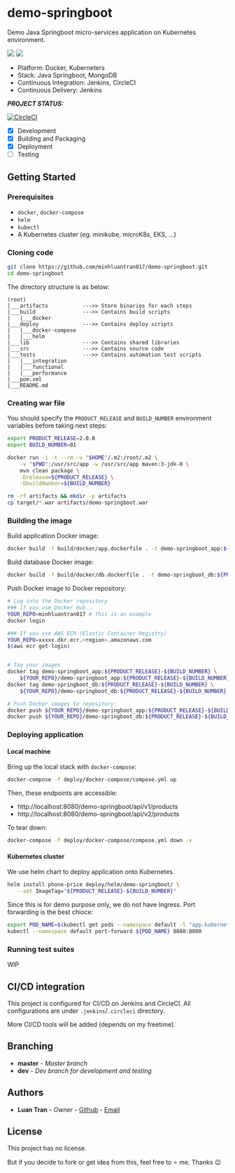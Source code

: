 # demo-springboot
Demo Java Springboot micro-services application on Kubernetes environment.

![](https://img.shields.io/badge/Environment-Kubernetes-blue)
[![](https://img.shields.io/badge/Owner-minhluantran017-darkviolet)](mailto:minhluantran017@gmail.com)

* Platform: Docker, Kuberneters
* Stack: Java Springboot, MongoDB
* Continuous Integration: Jenkins, CircleCI
* Continuous Delivery: Jenkins

***PROJECT STATUS:***

[![CircleCI](https://circleci.com/gh/minhluantran017/demo-springboot.svg?style=svg)](https://circleci.com/gh/minhluantran017/demo-springboot)

- [x] Development
- [x] Building and Packaging
- [x] Deployment
- [ ] Testing

## Getting Started

### Prerequisites

* `docker`, `docker-compose`
* `helm`
* `kubectl`
* A Kubernetes cluster (eg. minikube, microK8s, EKS, ...)

### Cloning code

```sh
git clone https://github.com/minhluantran017/demo-springboot.git
cd demo-springboot
```

The directory structure is as below:
```
(root)
|___artifacts           --->> Store binaries for each steps
|___build               --->> Contains build scripts
|   |___docker
|___deploy              --->> Contains deploy scripts
|   |___docker-compose
|   |___helm
|___lib                 --->> Contains shared libraries
|___src                 --->> Contains source code
|___tests               --->> Contains automation test scripts
|   |___integration
|   |___functional
|   |___performance
|___pom.xml
|___README.md
```

### Creating war file

You should specify the `PRODUCT_RELEASE` and `BUILD_NUMBER` environment variables 
before taking next steps:

```sh
export PRODUCT_RELEASE=2.0.0
export BUILD_NUMBER=01
```

```sh
docker run -i -t --rm -v "$HOME"/.m2:/root/.m2 \
    -v "$PWD":/usr/src/app -w /usr/src/app maven:3-jdk-8 \
    mvn clean package \
    -Drelease=${PRODUCT_RELEASE} \
    -DbuildNumber=${BUILD_NUMBER}

rm -rf artifacts && mkdir -p artifacts
cp target/*.war artifacts/demo-springboot.war
```

### Building the image

Build application Docker image:

```sh
docker build -f build/docker/app.dockerfile . -t demo-springboot_app:${PRODUCT_RELEASE}-${BUILD_NUMBER}
```

Build database Docker image:

```sh
docker build -f build/docker/db.dockerfile . -t demo-springboot_db:${PRODUCT_RELEASE}-${BUILD_NUMBER}
```

Push Docker image to Docker repository:
```sh
# Log into the Docker repository
### If you use Docker Hub...
YOUR_REPO=minhluantran017 # This is an example
docker login

### If you use AWS ECR (Elastic Container Registry)
YOUR_REPO=xxxxx.dkr.ecr.<region>.amazonaws.com
$(aws ecr get-login)


# Tag your images
docker tag demo-springboot_app:${PRODUCT_RELEASE}-${BUILD_NUMBER} \
    ${YOUR_REPO}/demo-springboot_app:${PRODUCT_RELEASE}-${BUILD_NUMBER}
docker tag demo-springboot_db:${PRODUCT_RELEASE}-${BUILD_NUMBER} \
    ${YOUR_REPO}/demo-springboot_db:${PRODUCT_RELEASE}-${BUILD_NUMBER}

# Push Docker images to repository:
docker push ${YOUR_REPO}/demo-springboot_app:${PRODUCT_RELEASE}-${BUILD_NUMBER}
docker push ${YOUR_REPO}/demo-springboot_db:${PRODUCT_RELEASE}-${BUILD_NUMBER}
```

### Deploying application

#### Local machine

Bring up the local stack with `docker-compose`:

```sh
docker-compose -f deploy/docker-compose/compose.yml up
```

Then, these endpoints are accessible: 
- http://localhost:8080/demo-springboot/api/v1/products
- http://localhost:8080/demo-springboot/api/v2/products

To tear down:

```sh
docker-compose -f deploy/docker-compose/compose.yml down -v
```

#### Kubernetes cluster

We use helm chart to deploy application onto Kubernetes.

```sh
helm install phone-price deploy/helm/demo-springboot/ \
   --set ImageTag="${PRODUCT_RELEASE}-${BUILD_NUMBER}"
```

Since this is for demo purpose only, we do not have Ingress.
Port forwarding is the best chioce:

```sh
export POD_NAME=$(kubectl get pods --namespace default -l "app.kubernetes.io/name=demo-springboot,app.kubernetes.io/instance=productv2" -o jsonpath="{.items[0].metadata.name}")
kubectl --namespace default port-forward ${POD_NAME} 8080:8080
```

### Running test suites

WIP

## CI/CD integration

This project is configured for CI/CD on Jenkins and CircleCI.
All configurations are under `.jenkins`/`.circleci` directory.

More CI/CD tools will be added (depends on my freetime).

## Branching

* **master** - *Master branch*
* **dev** - *Dev branch for development and testing*

## Authors

* **Luan Tran** - *Owner* - [Github](https://github.com/minhluantran017) - [Email](mailto:minhluantran017@gmail.com)

## License

This project has no license.

But if you decide to fork or get idea from this, feel free to :star: me. Thanks :wink:
